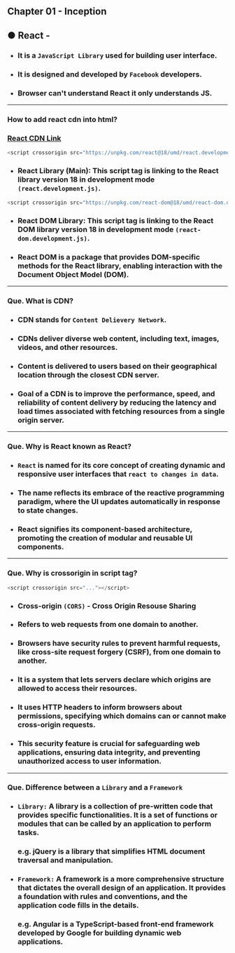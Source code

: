 ## Chapter 01 - Inception

## ● React -
- ### It is a `JavaScript Library` used for building user interface.
- ### It is designed and developed by `Facebook` developers.
- ### Browser can't understand React it only understands JS.

---
### How to add react cdn into html?
### [React CDN Link](https://legacy.reactjs.org/docs/cdn-links.html)
```js
<script crossorigin src="https://unpkg.com/react@18/umd/react.development.js"></script>
```
- ### React Library (Main): This script tag is linking to the React library version 18 in development mode `(react.development.js)`. 
```js
<script crossorigin src="https://unpkg.com/react-dom@18/umd/react-dom.development.js"></script>
```
- ### React DOM Library: This script tag is linking to the React DOM library version 18 in development mode `(react-dom.development.js)`.
- ### React DOM is a package that provides DOM-specific methods for the React library, enabling interaction with the Document Object Model (DOM). 

---

### Que. What is CDN?
- ### CDN stands for `Content Delievery Network`.
- ### CDNs deliver diverse web content, including **text, images, videos, and other resources**.
- ### Content is delivered to users based on their geographical location through the closest CDN server.
- ### Goal of a CDN is to improve the **performance, speed, and reliability of content delivery** by reducing the latency and load times associated with fetching resources from a single origin server.

---

### Que. Why is React known as React?
- ### `React` is named for its core concept of creating dynamic and responsive user interfaces that `react to changes in data`.
- ### The name reflects its embrace of the reactive programming paradigm, where the UI updates automatically in response to state changes.
- ### React signifies its component-based architecture, promoting the creation of modular and reusable UI components.

---

### Que. Why is crossorigin in script tag?
```js
<script crossorigin src="..."></script>
```
- ### Cross-origin `(CORS)` - Cross Origin Resouse Sharing
- ### Refers to web requests from one domain to another.
- ### Browsers have security rules to prevent harmful requests, like cross-site request forgery (CSRF), from one domain to another.
- ### It is a system that lets servers declare which origins are allowed to access their resources.
- ### It uses HTTP headers to inform browsers about permissions, specifying which domains can or cannot make cross-origin requests.
- ### This security feature is crucial for safeguarding web applications, ensuring data integrity, and preventing unauthorized access to user information.

--- 

### Que. Difference between a `Library` and a `Framework`
- ### `Library:` A library is a collection of pre-written code that provides specific functionalities. It is a set of functions or modules that can be called by an application to perform tasks.
    ### e.g. jQuery is a library that simplifies HTML document traversal and manipulation.

- ### `Framework:` A framework is a more comprehensive structure that dictates the overall design of an application. It provides a foundation with rules and conventions, and the application code fills in the details.
    ### e.g. Angular is a TypeScript-based front-end framework developed by Google for building dynamic web applications.